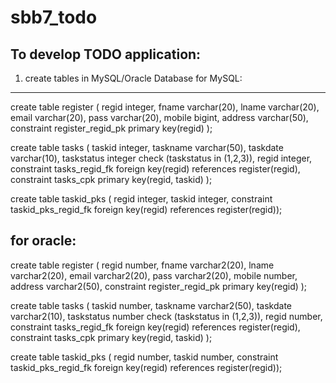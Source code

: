 # sbb7_todo
To develop TODO application:
---------------------------------
1) create tables in MySQL/Oracle Database
for MySQL:
-------------
create table register (
	regid integer,    fname varchar(20),    lname varchar(20),
    email varchar(20),    pass varchar(20),    mobile bigint,    address varchar(50),
    constraint register_regid_pk primary key(regid)
);

create table tasks (
	taskid integer,    taskname varchar(50),    taskdate varchar(10),   taskstatus integer check (taskstatus in (1,2,3)),    regid integer,
    constraint tasks_regid_fk foreign key(regid) references register(regid), constraint tasks_cpk primary key(regid, taskid)
);

create table taskid_pks (
	regid integer,  taskid integer,  constraint taskid_pks_regid_fk foreign key(regid) references register(regid));

for oracle:
-----------
create table register (
	regid number,    fname varchar2(20),    lname varchar2(20),
    email varchar2(20),    pass varchar2(20),    mobile number,    address varchar2(50),
    constraint register_regid_pk primary key(regid)
);

create table tasks (
	taskid number,    taskname varchar2(50),    taskdate varchar2(10),   taskstatus number check (taskstatus in (1,2,3)),    regid number,
    constraint tasks_regid_fk foreign key(regid) references register(regid), constraint tasks_cpk primary key(regid, taskid)
);

create table taskid_pks (
	regid number,  taskid number,  constraint taskid_pks_regid_fk foreign key(regid) references register(regid));

